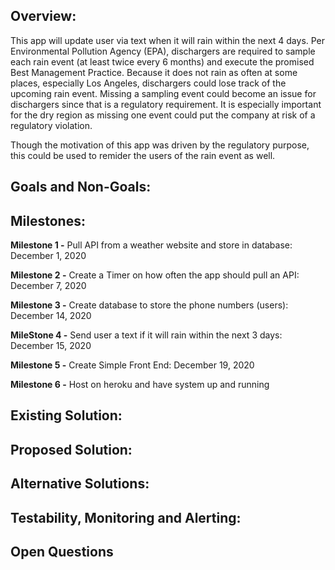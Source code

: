 
## Overview:
This app will update user via text when it will rain within the next 4 days.  Per Environmental Pollution Agency (EPA), dischargers are required to sample each rain event (at least twice every 6 months) and execute the promised Best Management Practice.  Because it does not rain as often at some places, especially Los Angeles, dischargers could lose track of the upcoming rain event.  Missing a sampling event could become an issue for dischargers since that is a regulatory requirement.  It is especially important for the dry region as missing one event could put the company at risk of a regulatory violation.

Though the motivation of this app was driven by the regulatory purpose, this could be used to remider the users of the rain event as well.

## Goals and Non-Goals:


## Milestones:

**Milestone 1 -** Pull API from a weather website and store in database: December 1, 2020  

**Milestone 2 -** Create a Timer on how often the app should pull an API: December 7, 2020

**Milestone 3 -**  Create database to store the phone numbers (users): December 14, 2020

**MileStone 4 -** Send user a text if it will rain within the next 3 days: December 15, 2020

**Milestone 5 -** Create Simple Front End: December 19, 2020

**Milestone 6 -** Host on heroku and have system up and running

## Existing Solution:

## Proposed Solution:

## Alternative Solutions:

## Testability, Monitoring and Alerting:

## Open Questions
